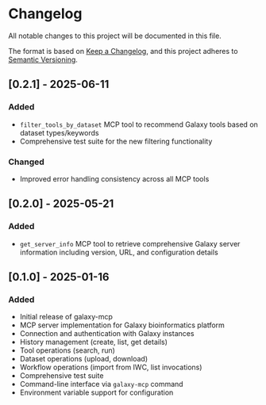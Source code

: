 # Changelog

All notable changes to this project will be documented in this file.

The format is based on [Keep a Changelog](https://keepachangelog.com/en/1.0.0/),
and this project adheres to [Semantic Versioning](https://semver.org/spec/v2.0.0.html).

## [0.2.1] - 2025-06-11

### Added

- `filter_tools_by_dataset` MCP tool to recommend Galaxy tools based on dataset types/keywords
- Comprehensive test suite for the new filtering functionality

### Changed

- Improved error handling consistency across all MCP tools

## [0.2.0] - 2025-05-21

### Added

- `get_server_info` MCP tool to retrieve comprehensive Galaxy server information including version, URL, and configuration details

## [0.1.0] - 2025-01-16

### Added

- Initial release of galaxy-mcp
- MCP server implementation for Galaxy bioinformatics platform
- Connection and authentication with Galaxy instances
- History management (create, list, get details)
- Tool operations (search, run)
- Dataset operations (upload, download)
- Workflow operations (import from IWC, list invocations)
- Comprehensive test suite
- Command-line interface via `galaxy-mcp` command
- Environment variable support for configuration
